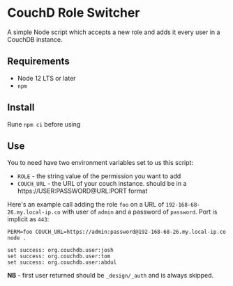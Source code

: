 # CouchD Role Switcher
A simple Node script which accepts a new role and adds it every user in a CouchDB instance. 

## Requirements

* Node 12 LTS or later
* `npm`

## Install

Rune `npm ci` before using

## Use

You to need have two environment variables set to us this script:

* `ROLE` - the string value of the permission you want to add
* `COUCH_URL` - the URL of your couch instance. should be in a https://USER:PASSWORD@URL:PORT format

Here's an example call adding the role `foo` on a URL of `192-168-68-26.my.local-ip.co` with user of `admin` 
and a password of `password`. Port is implicit as `443`:

```shell
PERM=foo COUCH_URL=https://admin:password@192-168-68-26.my.local-ip.co node .

set success: org.couchdb.user:josh
set success: org.couchdb.user:tom
set success: org.couchdb.user:abdul
```

**NB** - first user returned should be `_design/_auth` and is always skipped.
